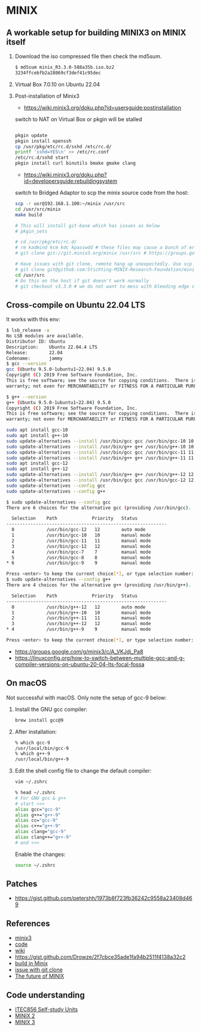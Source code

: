 # MINIX

## A workable setup for building MINIX3 on MINIX itself

1. Download the iso compressed file then check the md5sum.

   ```sh
   $ md5sum minix_R3.3.0-588a35b.iso.bz2
   3234ffcebfb2a28069cf3def41c95dec
   ```

2. Virtual Box 7.0.10 on Ubuntu 22.04

3. Post-installation of Minix3

   - <https://wiki.minix3.org/doku.php?id=usersguide:postinstallation>

   switch to NAT on Virtual Box or pkgin will be stalled

   ```sh

   pkgin update
   pkgin install openssh
   cp /usr/pkg/etc/rc.d/sshd /etc/rc.d/
   printf 'sshd=YES\n' >> /etc/rc.conf
   /etc/rc.d/sshd start
   pkgin install curl binutils bmake gmake clang
   ```

   - <https://wiki.minix3.org/doku.php?id=developersguide:rebuildingsystem>

   switch to Bridged Adaptor to scp the minix source code from the host:

   ```sh
   scp -r usr@192.168.1.100:~/minix /usr/src
   cd /usr/src/minix
   make build

   ```

   ```sh
   # This will install git-base which has issues as below
   # pkgin_sets

   # cd /usr/pkg/etc/rc.d/
   # rm kadmind kcm kdc kpasswdd # these files may cause a bunch of errors, see https://groups.google.com/forum/#!topic/minix3/HrQe7xJbnDQ
   # git clone git://git.minix3.org/minix /usr/src # https://groups.google.com/g/minix3/c/av5gZMLO6y8

   # Have issues with git clone, remote hang up unexpectedly. Use scp from local instead
   # git clone git@github.com:Stichting-MINIX-Research-Foundation/minix.git /usr/src # You'll have to set up a ssh key and add the public key to github: https://docs.github.com/en/authentication/connecting-to-github-with-ssh/generating-a-new-ssh-key-and-adding-it-to-the-ssh-agent
   cd /usr/src
   # Do this on the host if git doesn't work normally
   # git checkout v3.3.0 # we do not want to mess with bleeding edge code (do we?)
   ```

## Cross-compile on Ubuntu 22.04 LTS

It works with this env:

```sh
$ lsb_release -a
No LSB modules are available.
Distributor ID: Ubuntu
Description:    Ubuntu 22.04.4 LTS
Release:        22.04
Codename:       jammy
$ gcc --version
gcc (Ubuntu 9.5.0-1ubuntu1~22.04) 9.5.0
Copyright (C) 2019 Free Software Foundation, Inc.
This is free software; see the source for copying conditions.  There is NO
warranty; not even for MERCHANTABILITY or FITNESS FOR A PARTICULAR PURPOSE.

$ g++ --version
g++ (Ubuntu 9.5.0-1ubuntu1~22.04) 9.5.0
Copyright (C) 2019 Free Software Foundation, Inc.
This is free software; see the source for copying conditions.  There is NO
warranty; not even for MERCHANTABILITY or FITNESS FOR A PARTICULAR PURPOSE.
```

```sh
sudo apt install gcc-10
sudo apt install g++-10
sudo update-alternatives --install /usr/bin/gcc gcc /usr/bin/gcc-10 10
sudo update-alternatives --install /usr/bin/g++ g++ /usr/bin/g++-10 10
sudo update-alternatives --install /usr/bin/gcc gcc /usr/bin/gcc-11 11
sudo update-alternatives --install /usr/bin/g++ g++ /usr/bin/g++-11 11
sudo apt install gcc-12
sudo apt install g++-12
sudo update-alternatives --install /usr/bin/g++ g++ /usr/bin/g++-12 12
sudo update-alternatives --install /usr/bin/gcc gcc /usr/bin/gcc-12 12
sudo update-alternatives --config gcc
sudo update-alternatives --config g++
```

```sh
$ sudo update-alternatives --config gcc
There are 6 choices for the alternative gcc (providing /usr/bin/gcc).

  Selection    Path             Priority   Status
------------------------------------------------------------
  0            /usr/bin/gcc-12   12        auto mode
  1            /usr/bin/gcc-10   10        manual mode
  2            /usr/bin/gcc-11   11        manual mode
  3            /usr/bin/gcc-12   12        manual mode
  4            /usr/bin/gcc-7    7         manual mode
  5            /usr/bin/gcc-8    8         manual mode
* 6            /usr/bin/gcc-9    9         manual mode

Press <enter> to keep the current choice[*], or type selection number:
$ sudo update-alternatives --config g++
There are 4 choices for the alternative g++ (providing /usr/bin/g++).

  Selection    Path             Priority   Status
------------------------------------------------------------
  0            /usr/bin/g++-12   12        auto mode
  1            /usr/bin/g++-10   10        manual mode
  2            /usr/bin/g++-11   11        manual mode
  3            /usr/bin/g++-12   12        manual mode
* 4            /usr/bin/g++-9    9         manual mode

Press <enter> to keep the current choice[*], or type selection number:
```

- <https://groups.google.com/g/minix3/c/A_VKJdj_Pa8>
- <https://linuxconfig.org/how-to-switch-between-multiple-gcc-and-g-compiler-versions-on-ubuntu-20-04-lts-focal-fossa>

## On macOS

Not successful with macOS. Only note the setup of gcc-9 below:

1. Install the GNU gcc compiler:

   ```sh
   brew install gcc@9
   ```

2. After installation:

   ```sh
   % which gcc-9
   /usr/local/bin/gcc-9
   % which g++-9
   /usr/local/bin/g++-9
   ```

3. Edit the shell config file to change the default compiler:

   ```sh
   vim ~/.zshrc
   ```

   ```sh
   % head ~/.zshrc
   # For GNU gcc & g++
   # start >>>
   alias gcc="gcc-9"
   alias g++="g++-9"
   alias cc="gcc-9"
   alias c++="g++-9"
   alias clang="gcc-9"
   alias clang++="g++-9"
   # end <<<
   ```

   Enable the changes:

   ```sh
   source ~/.zshrc
   ```

## Patches

- <https://gist.github.com/petershh/1973b8f723fb36242c9558a23408d469>

## References

- [minix3](https://www.minix3.org)
- [code](https://github.com/Stichting-MINIX-Research-Foundation/minix)
- [wiki](https://en.wikipedia.org/wiki/Minix)
- <https://gist.github.com/Drowze/2f7cbce35ade1fa94b2511f4138a32c2>
- [build in Minix](https://wiki.minix3.org/doku.php?id=releases:3.2.1:developersguide:trackingcurrent)
- [issue with git clone](https://groups.google.com/g/minix3/c/av5gZMLO6y8)
- [The future of MINIX](https://groups.google.com/g/minix3/c/nUG1NwxXXkg)

## Code understanding

- [ITEC856 Self-study Units](http://web.science.mq.edu.au/~mike/itec856/os/selfstud.html)
- [MINIX 2](https://minix1.woodhull.com/docs.html)
- [MINIX 3](https://wiki.minix3.org/doku.php?id=developersguide:start)
